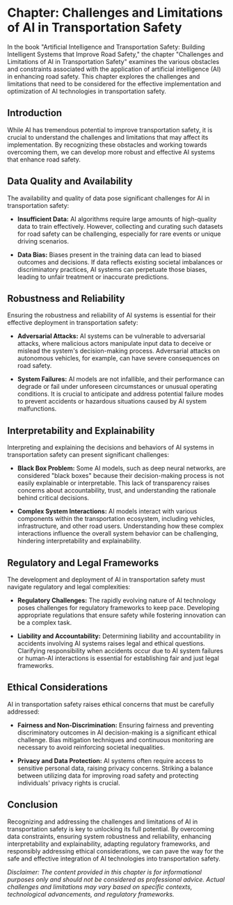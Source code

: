 Chapter: Challenges and Limitations of AI in Transportation Safety
==================================================================

In the book "Artificial Intelligence and Transportation Safety: Building Intelligent Systems that Improve Road Safety," the chapter "Challenges and Limitations of AI in Transportation Safety" examines the various obstacles and constraints associated with the application of artificial intelligence (AI) in enhancing road safety. This chapter explores the challenges and limitations that need to be considered for the effective implementation and optimization of AI technologies in transportation safety.

Introduction
------------

While AI has tremendous potential to improve transportation safety, it is crucial to understand the challenges and limitations that may affect its implementation. By recognizing these obstacles and working towards overcoming them, we can develop more robust and effective AI systems that enhance road safety.

Data Quality and Availability
-----------------------------

The availability and quality of data pose significant challenges for AI in transportation safety:

* **Insufficient Data:** AI algorithms require large amounts of high-quality data to train effectively. However, collecting and curating such datasets for road safety can be challenging, especially for rare events or unique driving scenarios.

* **Data Bias:** Biases present in the training data can lead to biased outcomes and decisions. If data reflects existing societal imbalances or discriminatory practices, AI systems can perpetuate those biases, leading to unfair treatment or inaccurate predictions.

Robustness and Reliability
--------------------------

Ensuring the robustness and reliability of AI systems is essential for their effective deployment in transportation safety:

* **Adversarial Attacks:** AI systems can be vulnerable to adversarial attacks, where malicious actors manipulate input data to deceive or mislead the system's decision-making process. Adversarial attacks on autonomous vehicles, for example, can have severe consequences on road safety.

* **System Failures:** AI models are not infallible, and their performance can degrade or fail under unforeseen circumstances or unusual operating conditions. It is crucial to anticipate and address potential failure modes to prevent accidents or hazardous situations caused by AI system malfunctions.

Interpretability and Explainability
-----------------------------------

Interpreting and explaining the decisions and behaviors of AI systems in transportation safety can present significant challenges:

* **Black Box Problem:** Some AI models, such as deep neural networks, are considered "black boxes" because their decision-making process is not easily explainable or interpretable. This lack of transparency raises concerns about accountability, trust, and understanding the rationale behind critical decisions.

* **Complex System Interactions:** AI models interact with various components within the transportation ecosystem, including vehicles, infrastructure, and other road users. Understanding how these complex interactions influence the overall system behavior can be challenging, hindering interpretability and explainability.

Regulatory and Legal Frameworks
-------------------------------

The development and deployment of AI in transportation safety must navigate regulatory and legal complexities:

* **Regulatory Challenges:** The rapidly evolving nature of AI technology poses challenges for regulatory frameworks to keep pace. Developing appropriate regulations that ensure safety while fostering innovation can be a complex task.

* **Liability and Accountability:** Determining liability and accountability in accidents involving AI systems raises legal and ethical questions. Clarifying responsibility when accidents occur due to AI system failures or human-AI interactions is essential for establishing fair and just legal frameworks.

Ethical Considerations
----------------------

AI in transportation safety raises ethical concerns that must be carefully addressed:

* **Fairness and Non-Discrimination:** Ensuring fairness and preventing discriminatory outcomes in AI decision-making is a significant ethical challenge. Bias mitigation techniques and continuous monitoring are necessary to avoid reinforcing societal inequalities.

* **Privacy and Data Protection:** AI systems often require access to sensitive personal data, raising privacy concerns. Striking a balance between utilizing data for improving road safety and protecting individuals' privacy rights is crucial.

Conclusion
----------

Recognizing and addressing the challenges and limitations of AI in transportation safety is key to unlocking its full potential. By overcoming data constraints, ensuring system robustness and reliability, enhancing interpretability and explainability, adapting regulatory frameworks, and responsibly addressing ethical considerations, we can pave the way for the safe and effective integration of AI technologies into transportation safety.

*Disclaimer: The content provided in this chapter is for informational purposes only and should not be considered as professional advice. Actual challenges and limitations may vary based on specific contexts, technological advancements, and regulatory frameworks.*

